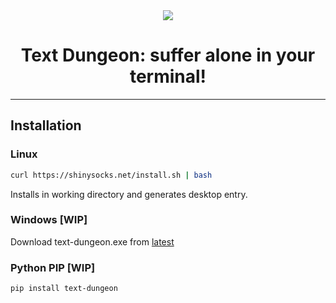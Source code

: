 <div align=center>
  <img src="https://github.com/Masbender/text-dungeon/assets/91911303/63d96f62-a73d-4d79-ae93-347dd9906034">
  <h1 align=center>Text Dungeon: suffer alone in your terminal!</h1>
</div>

---
## Installation
### Linux
```sh
curl https://shinysocks.net/install.sh | bash
```
Installs in working directory and generates desktop entry.

### Windows [WIP]
Download text-dungeon.exe from [latest](https://github.com/Masbender/text-dungeon/releases/latest)

### Python PIP [WIP]
```sh
pip install text-dungeon
```
